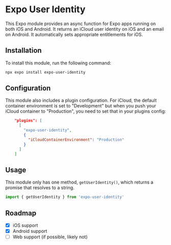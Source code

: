 # Expo User Identity

This Expo module provides an async function for Expo apps running on both iOS and Android. It returns an iCloud user identity on iOS and an email on Android. It automatically sets appropriate entitlements for iOS.

## Installation

To install this module, run the following command:

```bash
npx expo install expo-user-identity
```

## Configuration
This module also includes a plugin configuration. For iCloud, the default container environment is set to "Development" but when you push your iCloud container to "Production", you need to set that in your plugins config:
```json
    "plugins": [
      [
        "expo-user-identity",
        {          
          "iCloudContainerEnvironment": "Production"
        }
      ]
    ]
```

## Usage

This module only has one method, `getUserIdentity()`, which returns a promise that resolves to a string.

```jsx
import { getUserIdentity } from 'expo-user-identity'
```

## Roadmap

- [x] iOS support
- [x] Android support
- [ ] Web support (if possible, likely not)
